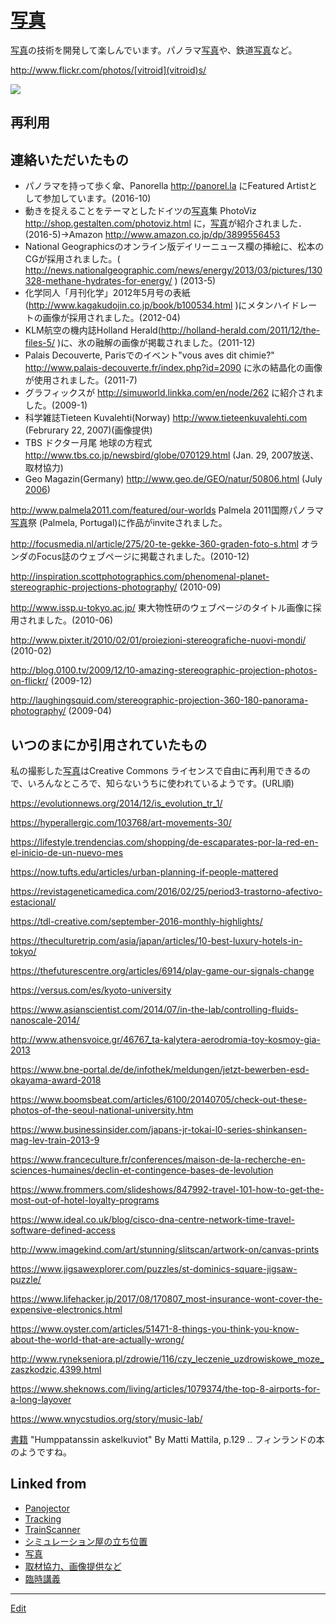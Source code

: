 ---
---
# [写真](写真)

[写真](写真)の技術を開発して楽しんでいます。パノラマ[写真](写真)や、鉄道[写真](写真)など。

http://www.flickr.com/photos/[vitroid](vitroid)s/

![](https://farm1.staticflickr.com/925/41421686170_cac9793d26_z_d.jpg)



## 再利用

## 連絡いただいたもの


* パノラマを持って歩く傘、Panorella http://panorel.la にFeatured Artistとして参加しています。(2016-10)
* 動きを捉えることをテーマとしたドイツの[写真](写真)集 PhotoViz http://shop.gestalten.com/photoviz.html に，[写真](写真)が紹介されました．(2016-5)→Amazon http://www.amazon.co.jp/dp/3899556453
* National Geographicsのオンライン版デイリーニュース欄の挿絵に、松本のCGが採用されました。( http://news.nationalgeographic.com/news/energy/2013/03/pictures/130328-methane-hydrates-for-energy/ ) (2013-5)
* 化学同人「月刊化学」2012年5月号の表紙(http://www.kagakudojin.co.jp/book/b100534.html )にメタンハイドレートの画像が採用されました。(2012-04)
* KLM航空の機内誌Holland Herald(http://holland-herald.com/2011/12/the-files-5/ )に、氷の融解の画像が掲載されました。(2011-12) 
* Palais Decouverte, Parisでのイベント"vous aves dit chimie?" http://www.palais-decouverte.fr/index.php?id=2090 に氷の結晶化の画像が使用されました。(2011-7)
* グラフィックスが http://simuworld.linkka.com/en/node/262 に紹介されました。(2009-1)
* 科学雑誌Tieteen Kuvalehti(Norway) http://www.tieteenkuvalehti.com (Februrary 22, 2007)(画像提供)
* TBS ドクター月尾 地球の方程式 http://www.tbs.co.jp/newsbird/globe/070129.html (Jan. 29, 2007放送、取材協力)
* Geo Magazin(Germany) http://www.geo.de/GEO/natur/50806.html (July [2006](2006))

http://www.palmela2011.com/featured/our-worlds Palmela 2011国際パノラマ[写真](写真)祭 (Palmela, Portugal)に作品がinviteされました。

http://focusmedia.nl/article/275/20-te-gekke-360-graden-foto-s.html オランダのFocus誌のウェブページに掲載されました。(2010-12)

http://inspiration.scottphotographics.com/phenomenal-planet-stereographic-projections-photography/ (2010-09)

http://www.issp.u-tokyo.ac.jp/ 東大物性研のウェブページのタイトル画像に採用されました。(2010-06)

http://www.pixter.it/2010/02/01/proiezioni-stereografiche-nuovi-mondi/ (2010-02)

http://blog.0100.tv/2009/12/10-amazing-stereographic-projection-photos-on-flickr/ (2009-12)

http://laughingsquid.com/stereographic-projection-360-180-panorama-photography/ (2009-04)



## いつのまにか引用されていたもの

私の撮影した[写真](写真)はCreative Commons ライセンスで自由に再利用できるので、いろんなところで、知らないうちに使われているようです。(URL順)

https://evolutionnews.org/2014/12/is_evolution_tr_1/

https://hyperallergic.com/103768/art-movements-30/

https://lifestyle.trendencias.com/shopping/de-escaparates-por-la-red-en-el-inicio-de-un-nuevo-mes

https://now.tufts.edu/articles/urban-planning-if-people-mattered

https://revistageneticamedica.com/2016/02/25/period3-trastorno-afectivo-estacional/

https://tdl-creative.com/september-2016-monthly-highlights/

https://theculturetrip.com/asia/japan/articles/10-best-luxury-hotels-in-tokyo/

https://thefuturescentre.org/articles/6914/play-game-our-signals-change

https://versus.com/es/kyoto-university

https://www.asianscientist.com/2014/07/in-the-lab/controlling-fluids-nanoscale-2014/

http://www.athensvoice.gr/46767_ta-kalytera-aerodromia-toy-kosmoy-gia-2013

https://www.bne-portal.de/de/infothek/meldungen/jetzt-bewerben-esd-okayama-award-2018

https://www.boomsbeat.com/articles/6100/20140705/check-out-these-photos-of-the-seoul-national-university.htm

https://www.businessinsider.com/japans-jr-tokai-l0-series-shinkansen-mag-lev-train-2013-9

https://www.franceculture.fr/conferences/maison-de-la-recherche-en-sciences-humaines/declin-et-contingence-bases-de-levolution

https://www.frommers.com/slideshows/847992-travel-101-how-to-get-the-most-out-of-hotel-loyalty-programs

https://www.ideal.co.uk/blog/cisco-dna-centre-network-time-travel-software-defined-access

http://www.imagekind.com/art/stunning/slitscan/artwork-on/canvas-prints

https://www.jigsawexplorer.com/puzzles/st-dominics-square-jigsaw-puzzle/

https://www.lifehacker.jp/2017/08/170807_most-insurance-wont-cover-the-expensive-electronics.html

https://www.oyster.com/articles/51471-8-things-you-think-you-know-about-the-world-that-are-actually-wrong/

http://www.rynekseniora.pl/zdrowie/116/czy_leczenie_uzdrowiskowe_moze_zaszkodzic,4399.html

https://www.sheknows.com/living/articles/1079374/the-top-8-airports-for-a-long-layover

https://www.wnycstudios.org/story/music-lab/

[書籍](書籍) "Humppatanssin askelkuviot" By Matti Mattila, p.129 .. フィンランドの本のようですね。







## Linked from

* [Panojector](Panojector.md)
* [Tracking](Tracking.md)
* [TrainScanner](TrainScanner.md)
* [シミュレーション屋の立ち位置](シミュレーション屋の立ち位置.md)
* [写真](写真.md)
* [取材協力、画像提供など](取材協力、画像提供など.md)
* [臨時講義](臨時講義.md)


----
[Edit](https://github.com/vitroid/vitroid.github.io/edit/master/MD/写真.md)
